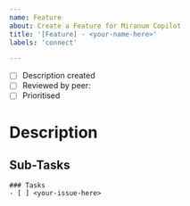 ```yaml
---
name: Feature
about: Create a Feature for Miranum Copilot
title: '[Feature] - <your-name-here>'
labels: 'connect'

---
```


- [ ] Description created
- [ ] Reviewed by peer: <tag-person-here>
- [ ] Prioritised

# Description
<!-- Describe the Feature -->

## Sub-Tasks
<!-- Please list the required subtasks for this feature here --> 
```[tasklist]
### Tasks
- [ ] <your-issue-here>
```
